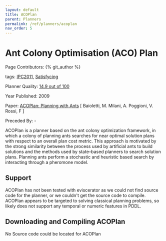 ```yaml
---
layout: default
title: ACOPlan
parent: Planners
permalink: /ref/planners/acoplan
nav_order: 5
---
```

# Ant Colony Optimisation (ACO) Plan

Page Contributors: {% git_author %}

tags: [IPC2011](/ref/planners/tags/ipc2011), [Satisfycing](/ref/planners/tags/satisfycing)

Planner Quality: [14.9 out of 100](/ref/planners/rating)

Year Published: 2009

Paper: [ACOPlan: Planning with Ants](https://www.aaai.org/ocs/index.php/FLAIRS/2009/paper/download/116/276) [ Baioletti, M.  Milani, A. Poggioni, V. Rossi, F ]

Preceded By: -

ACOPlan is a planner based on the ant colony optimization framework, in which a colony of planning ants searches for near optimal solution plans with respect to an overall plan cost metric. This approach is motivated by the strong similarity between the process used by artificial ants to build solutions and the methods used by state–based planners to search solution plans. Planning ants perform a stochastic and heuristic based search by interacting through a pheromone model.

## Support

ACOPlan has not been tested with eviscerator as we could not find source code for the planner, or we couldn't get the source code to compile. ACOPlan appears to be targeted to solving classical planning problems, so likely does not support any temporal or numeric features in PDDL.


## Downloading and Compiling ACOPlan

No Source code could be located for ACOPlan
